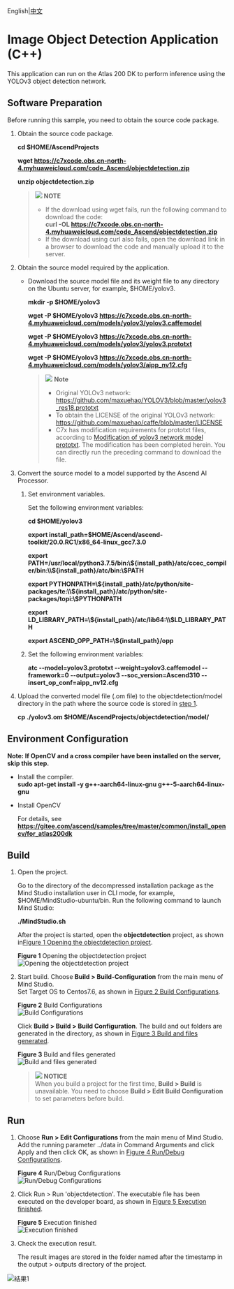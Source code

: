 English|[中文](README.md)

#  Image Object Detection Application (C++)<a name="ZH-CN_TOPIC_0219122211"></a>
This application can run on the Atlas 200 DK to perform inference using the YOLOv3 object detection network. 

## Software Preparation<a name="zh-cn_topic_0219108795_section181111827718"></a>

Before running this sample, you need to obtain the source code package.

1.  <a name="zh-cn_topic_0228757084_section8534138124114"></a>Obtain the source code package.

    **cd $HOME/AscendProjects**  

    **wget https://c7xcode.obs.cn-north-4.myhuaweicloud.com/code_Ascend/objectdetection.zip** 
              
    **unzip objectdetection.zip**  
    
    >![](public_sys-resources/icon-note.gif) **NOTE**   
    >- If the download using wget fails, run the following command to download the code:  
    **curl -OL https://c7xcode.obs.cn-north-4.myhuaweicloud.com/code_Ascend/objectdetection.zip** 
    >- If the download using curl also fails, open the download link in a browser to download the code and manually upload it to the server.
    
2.  <a name="zh-cn_topic_0219108795_li2074865610364"></a>Obtain the source model required by the application.    
 
     -  Download the source model file and its weight file to any directory on the Ubuntu server, for example, $HOME/yolov3.

        **mkdir -p $HOME/yolov3**

        **wget -P $HOME/yolov3 https://c7xcode.obs.cn-north-4.myhuaweicloud.com/models/yolov3/yolov3.caffemodel** 
 
        **wget -P $HOME/yolov3 https://c7xcode.obs.cn-north-4.myhuaweicloud.com/models/yolov3/yolov3.prototxt**

        **wget -P $HOME/yolov3 https://c7xcode.obs.cn-north-4.myhuaweicloud.com/models/yolov3/aipp_nv12.cfg** 
            
        >![](public_sys-resources/icon-note.gif) **Note**   
        >- Original YOLOv3 network:  https://github.com/maxuehao/YOLOV3/blob/master/yolov3_res18.prototxt 
        >- To obtain the LICENSE of the original YOLOv3 network: https://github.com/maxuehao/caffe/blob/master/LICENSE
        >- C7x has modification requirements for prototxt files, according to [Modification of yolov3 network model prototxt](https://support.huaweicloud.com/usermanual-mindstudioc73/atlasmindstudio_02_0112.html). The modification has been completed herein. You can directly run the preceding command to download the file.
3.  Convert the source model to a model supported by the Ascend AI Processor.  

    1.  Set environment variables.
        
        Set the following environment variables:

        **cd \$HOME/yolov3**
        
        **export install_path=\$HOME/Ascend/ascend-toolkit/20.0.RC1/x86_64-linux_gcc7.3.0**  

        **export PATH=/usr/local/python3.7.5/bin:\\${install_path}/atc/ccec_compiler/bin:\\${install_path}/atc/bin:\\$PATH**  

        **export PYTHONPATH=\\${install_path}/atc/python/site-packages/te:\\${install_path}/atc/python/site-packages/topi:\\$PYTHONPATH**  

        **export LD_LIBRARY_PATH=\\${install_path}/atc/lib64:\\$LD_LIBRARY_PATH**  

        **export ASCEND_OPP_PATH=\\${install_path}/opp**  

    2.  Set the following environment variables:

        **atc --model=yolov3.prototxt --weight=yolov3.caffemodel --framework=0 --output=yolov3 --soc_version=Ascend310 --insert_op_conf=aipp_nv12.cfg**

    
4.  Upload the converted model file (.om file) to the objectdetection/model directory in the path where the source code is stored in [step 1](#zh-cn_topic_0228757084_section8534138124114).
    
    **cp ./yolov3.om \$HOME/AscendProjects/objectdetection/model/**

## Environment Configuration   

**Note: If OpenCV and a cross compiler have been installed on the server, skip this step.**  
    
- Install the compiler.  
  **sudo apt-get install -y g++\-aarch64-linux-gnu g++\-5-aarch64-linux-gnu** 

- Install OpenCV 
      
    For details, see **https://gitee.com/ascend/samples/tree/master/common/install_opencv/for_atlas200dk**    

## Build<a name="zh-cn_topic_0219108795_section3723145213347"></a>
1.  Open the project.

    Go to the directory of the decompressed installation package as the Mind Studio installation user in CLI mode, for example, $HOME/MindStudio-ubuntu/bin. Run the following command to launch Mind Studio:

    **./MindStudio.sh**

    After the project is started, open the **objectdetection** project, as shown in[Figure 1 Opening the objectdetection project](#zh-cn_topic_0228461902_zh-cn_topic_0203223265_fig11106241192810).

    **Figure 1**  Opening the objectdetection project<a name="zh-cn_topic_0228461902_zh-cn_topic_0203223265_fig11106241192810"></a>  
    ![](figures/打开objectdetection工程1.png "Opening the objectdetection project")

2.  Start build. Choose **Build > Build-Configuration** from the main menu of Mind Studio.  
    Set Target OS to Centos7.6, as shown in [Figure 2 Build Configurations](#zh-cn_topic_0203223265_fig17414647130).

    **Figure 2**  Build Configurations<a name="zh-cn_topic_0203223265_fig17414647130"></a>  
    ![](figures/配置build1.png "Build Configurations")  
    
    Click **Build > Build > Build Configuration**. The build and out folders are generated in the directory, as shown in [Figure 3 Build and files generated](#zh-cn_topic_0203223265_fig1741464713019).

    **Figure 3**  Build and files generated<a name="zh-cn_topic_0203223265_fig1741464713019"></a>  
    ![](figures/编译操作及生成文件1.png "Build and files generated")

    >![](public_sys-resources/icon-notice.gif) **NOTICE**   
    >When you build a project for the first time, **Build > Build** is unavailable. You need to choose **Build > Edit Build Configuration** to set parameters before build.  

## Run<a name="zh-cn_topic_0219108795_section1620073406"></a>
1.  Choose **Run > Edit Configurations** from the main menu of Mind Studio.    
    Add the running parameter ../data in Command Arguments and click Apply and then click OK, as shown in [Figure 4 Run/Debug Configurations](#zh-cn_topic_0203223265_fig93931954162720).   

    **Figure 4**  Run/Debug Configurations<a name="zh-cn_topic_0203223265_fig93931954162720"></a>   
    ![](figures/配置run1.png "Run/Debug Configurations")
 
2.  Click Run > Run 'objectdetection'. The executable file has been executed on the developer board, as shown in [Figure 5 Execution finished](#zh-cn_topic_0203223265_fig93931954162719).  

    **Figure 5** Execution finished<a name="zh-cn_topic_0203223265_fig93931954162719"></a>  
    ![](figures/程序已执行示意图1.png "Execution finished")

3.  Check the execution result.

    The result images are stored in the folder named after the timestamp in the output > outputs directory of the project.  

![结果1](figures/result.png) 